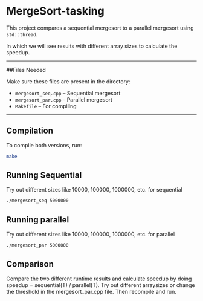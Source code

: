 # MergeSort-tasking

This project compares a sequential mergesort to a parallel mergesort using `std::thread`.

In which we will see results with different array sizes to calculate the speedup.

---

##Files Needed

Make sure these files are present in the directory:

- `mergesort_seq.cpp` – Sequential mergesort 
- `mergesort_par.cpp` – Parallel mergesort
- `Makefile` – For compiling

---

## Compilation

To compile both versions, run:

```bash
make
```
## Running Sequential
Try out different sizes like 10000, 100000, 1000000, etc. for sequential
```bash
./mergesort_seq 5000000
```
## Running parallel
Try out different sizes like 10000, 100000, 1000000, etc. for parallel
```bash
./mergesort_par 5000000
```

## Comparison
Compare the two different runtime results and calculate speedup by doing speedup = sequential(T) / parallel(T). Try out different arraysizes or change the threshold in the mergesort_par.cpp file. Then recompile and run.
